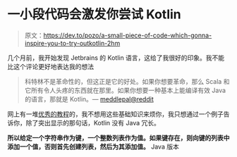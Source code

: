 # 一小段代码会激发你尝试 Kotlin

> 原文：<https://dev.to/pozo/a-small-piece-of-code-which-gonna-inspire-you-to-try-outkotlin-2hm>

几个月前，我开始发现 Jetbrains 的 Kotlin 语言，这给了我很好的印象。我不能比这个评论更好地表达我的想法

> 科特林不是革命性的，但这正是它的好处。如果你想要革命，那么 Scala 和它所有令人头疼的东西就在那里。如果你想要一种基本上能编译有效 Java 的语言，那就是 Kotlin。— [meddlepal@reddit](https://www.reddit.com/r/java/comments/6pgz0e/what_are_your_thoughts_as_a_java_developer_on/dkpj7mi/)

网上有一堆[优秀的](http://kotlinlang.org/docs/tutorials/)[教程](https://code.tutsplus.com/tutorials/an-introduction-to-kotlin--cms-24051)的，我不想用这些基础知识来烦你，我只想通过一个例子告诉你，除了突出显示的那句话，Kotlin 没有 Java 冗长。

**所以给定一个字符串作为键，一个整数列表作为值。如果键存在，则向键的列表中添加一个值，否则首先创建列表，然后为其添加值。**
Java 版本
